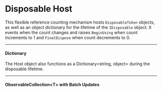 # Disposable Host

This flexible reference counting mechanism hosts `DisposableToken` objects, as well as an object dictionary for the lifetime of the `IDisposable` object. It events when the count changes and raises `BeginUsing` when count increments to 1 and `FinalDispose` when count decrements to 0.

___

#### Dictionary

The Host object also functions as a Dictionary<string, object> during the disposable lifetime.

___

#### ObservableCollection&lt;T&gt; with Batch Updates

